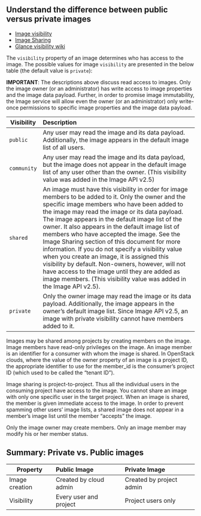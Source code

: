 ## Understand the difference between public versus private images

  * [Image visibility](https://docs.openstack.org/api-ref/image/v2/index.html#general-information)
  * [Image Sharing](https://docs.openstack.org/image-guide/share-images.html)
  * [Glance visibility wiki](https://wiki.openstack.org/wiki/Glance-v2-community-image-visibility-design)

The `visibility` property of an image determines who has access to the image. 
The possible values for image `visibility` are presented in the below table
(the default value is `private`):

__IMPORTANT__: The descriptions above discuss read access to images. Only the 
image owner (or an administrator) has write access to image properties and the 
image data payload. Further, in order to promise image immutability, the Image 
service will allow even the owner (or an administrator) only write-once 
permissions to specific image properties and the image data payload.

| Visibility                | Description                                     |
| ------------------------- | :-----------------------------------------------| 
| `public`                  | Any user may read the image and its data payload. Additionally, the image appears in the default image list of all users.|
| `community`               | Any user may read the image and its data payload, but the image does not appear in the default image list of any user other than the owner. (This visibility value was added in the Image API v2.5)|
| `shared`                  | An image must have this visibility in order for image members to be added to it. Only the owner and the specific image members who have been added to the image may read the image or its data payload. The image appears in the default image list of the owner. It also appears in the default image list of members who have accepted the image. See the Image Sharing section of this document for more information. If you do not specify a visibility value when you create an image, it is assigned this visibility by default. Non-owners, however, will not have access to the image until they are added as image members. (This visibility value was added in the Image API v2.5). |
| `private`                 | Only the owner image may read the image or its data payload. Additionally, the image appears in the owner’s default image list. Since Image API v2.5, an image with private visibility cannot have members added to it. |

Images may be shared among projects by creating members on the image. Image 
members have read-only privileges on the image. An image member is an identifier 
for a consumer with whom the image is shared. In OpenStack clouds, where the 
value of the owner property of an image is a project ID, the appropriate 
identifier to use for the member_id is the consumer’s project ID (which used to 
be called the “tenant ID”).

Image sharing is project-to-project. Thus all the individual users in the 
consuming project have access to the image. You cannot share an image with 
only one specific user in the target project. When an image is shared, the 
member is given immediate access to the image. In order to prevent spamming 
other users’ image lists, a shared image does not appear in a member’s image 
list until the member “accepts” the image.

Only the image owner may create members. Only an image member may modify his 
or her member status.

## Summary: Private vs. Public images

| Property           | Public Image               | Private Image             | 
| ------------------ | :--------------------------| :-------------------------| 
| Image creation     | Created by cloud admin     | Created by project admin  |
| Visibility         | Every user and project     | Project users only        |
